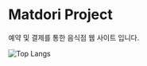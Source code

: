 # Matdori Project

예약 및 결제를 통한 음식점 웹 사이트 입니다.

![Top Langs](https://github-readme-stats.vercel.app/api/top-langs/?username=kimns2247)




